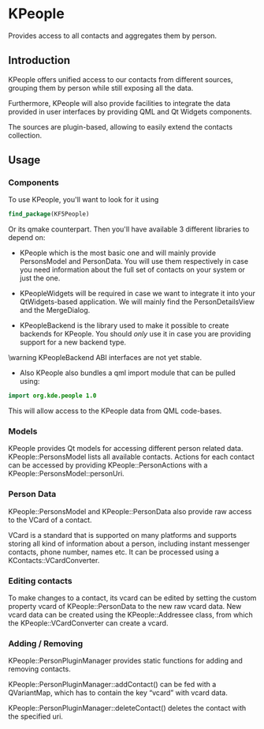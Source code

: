 # KPeople

Provides access to all contacts and aggregates them by person.

## Introduction

KPeople offers unified access to our contacts from different sources, grouping
them by person while still exposing all the data.

Furthermore, KPeople will also provide facilities to integrate the data provided
in user interfaces by providing QML and Qt Widgets components.

The sources are plugin-based, allowing to easily extend the contacts collection.

## Usage

### Components

To use KPeople, you'll want to look for it using

```cmake
find_package(KF5People)
```

Or its qmake counterpart. Then you'll have available 3 different libraries to
depend on:

* KPeople which is the most basic one and will mainly provide PersonsModel
and PersonData. You will use them respectively in case you need information
about the full set of contacts on your system or just the one.

* KPeopleWidgets will be required in case we want to integrate it into your
QtWidgets-based application. We will mainly find the PersonDetailsView and
the MergeDialog.

* KPeopleBackend is the library used to make it possible to create backends
for KPeople. You should _only_ use it in case you are providing support for
a new backend type.

\warning KPeopleBackend ABI interfaces are not yet stable.

* Also KPeople also bundles a qml import module that can be pulled using:

```qml
import org.kde.people 1.0
```

This will allow access to the KPeople data from QML code-bases.

### Models

KPeople provides Qt models for accessing different person related data.
KPeople::PersonsModel lists all available contacts. Actions for each contact can be
accessed by providing KPeople::PersonActions with a KPeople::PersonsModel::personUri.

### Person Data

KPeople::PersonsModel and KPeople::PersonData also provide raw access to the VCard of a contact.

VCard is a standard that is supported on many platforms and supports storing all kind
of information about a person, including instant messenger contacts, phone number, names etc.
It can be processed using a KContacts::VCardConverter.

### Editing contacts

To make changes to a contact, its vcard can be edited by setting the custom property vcard of
KPeople::PersonData to the new raw vcard data. New vcard data can be created using the
KPeople::Addressee class, from which the KPeople::VCardConverter can create a vcard.

### Adding / Removing

KPeople::PersonPluginManager provides static functions for adding and removing contacts.

KPeople::PersonPluginManager::addContact() can be fed with a QVariantMap, which has to contain
the key “vcard” with vcard data.

KPeople::PersonPluginManager::deleteContact() deletes the contact with the specified uri.
